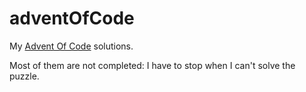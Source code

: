 # adventOfCode

My [Advent Of Code](https://adventofcode.com/) solutions.

Most of them are not completed: I have to stop when I can't solve the puzzle.
